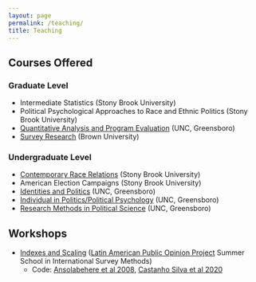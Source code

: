 ```yaml
---
layout: page
permalink: /teaching/
title: Teaching
---
```

## Courses Offered

### Graduate Level
* Intermediate Statistics (Stony Brook University)
* Political Psychological Approaches to Race and Ethnic Politics (Stony Brook University)
* [Quantitative Analysis and Program Evaluation](https://drive.google.com/file/d/1ErYdvJjBmAh-957HDUXW0JpTUkv-Q19i/view?usp=sharing) (UNC, Greensboro)
* [Survey Research](https://drive.google.com/open?id=1IieavhvGK4X5ZscPwkjMhSi06xN8HWOz) (Brown University)

### Undergraduate Level
* [Contemporary Race Relations](https://amengelhardt.com/files/syllabi/POL%20353.pdf) (Stony Brook University)
* American Election Campaigns (Stony Brook University)
* [Identities and Politics](https://drive.google.com/file/d/1Md9prD66yWivGdsMybEkPnw7NoDtK81U/view?usp=sharing) (UNC, Greensboro)
* [Individual in Politics/Political Psychology](https://drive.google.com/file/d/1WnPAWBtQaV5dkgL13YsoS7gNqujMsUv6/view?usp=sharing) (UNC, Greensboro)
* [Research Methods in Political Science](https://drive.google.com/file/d/1e-4UTSZsTeUj5su8WoewBKA-MgC7tDCs/view?usp=sharing) (UNC, Greensboro)

## Workshops
* [Indexes and Scaling](https://amengelhardt.com/files/Indexes%20and%20Scaling%202024.pptx) ([Latin American Public Opinion Project](https://www.vanderbilt.edu/lapop/summer_research_in_survey_methodology/summerschoolresearchmethodology.php) Summer School in International Survey Methods)
  * Code: [Ansolabehere et al 2008](https://amengelhardt.com/files/ansolabehere_rodden_and_snyder_2008.R), [Castanho Silva et al 2020](https://amengelhardt.com/files/castanhosilva_2020.R)
